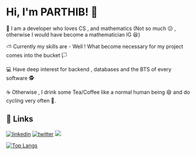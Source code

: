 # Hi, I'm PARTHIB! 👋


👦 I am a developer who loves CS , and mathematics (Not so much 😕 , otherwise I would have become a mathematician IG 😆)

⛅ Currently my skills are - Well ! What become necessary for my project comes into the bucket 🏳️

💻 Have deep interest for backend , databases and the BTS of every software 🕵️

☕ Otherwise , I drink some Tea/Coffee like a normal human being 😄 and do cycling very often 🚴.




## 🎷 Links
[![linkedin](https://img.shields.io/badge/linkedin-0A66C2?style=for-the-badge&logo=linkedin&logoColor=white)](https://www.linkedin.com/in/parthib-kumar-deb-a438a6234/)
[![twitter](https://img.shields.io/badge/twitter-white?style=for-the-badge&logo=twitter&logoColor=black)](https://twitter.com/parthib_deb23)
![](https://komarev.com/ghpvc/?username=PARTHIB-DEB&color=orange)

[![Top Langs](https://github-readme-stats.vercel.app/api/top-langs/?username=PARTHIB-DEB&layout=pie)](https://github.com/PARTHIB-DEB/github-readme-stats)
